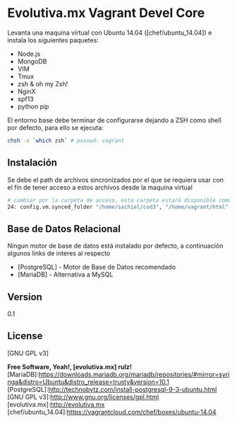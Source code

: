 Evolutiva.mx Vagrant Devel Core
=========

Levanta una maquina virtual con Ubuntu 14.04 ([chef/ubuntu_14.04]) e instala los siguientes paquetes: 

  - Node.js
  - MongoDB
  - VIM
  - Tmux
  - zsh & oh my Zsh!
  - NginX
  - spf13
  - python pip

El entorno base debe terminar de configurarse dejando a ZSH como shell por defecto, para ello se ejecuta:

```sh
chsh -s `which zsh` # passwd: vagrant
```
Instalación
-----------
Se debe el path de archivos sincronizados por el que se requiera usar con el fin de tener acceso a estos archivos desde la maquina virtual

```sh
# cambiar por la carpeta de acceso, esta carpeta estará disponible como default path de nginx y se montara en la maquina virtual en el siguiente punto:  /home/vagrant/html
24: config.vm.synced_folder "/home/sachiel/cod3", "/home/vagrant/html", id:"vagrant-www"
```

Base de Datos Relacional
-----------

Ningun motor de base de datos está instalado por defecto, a continuación algunos links de interes al respecto

* [PostgreSQL] - Motor de Base de Datos recomendado
* [MariaDB] - Alternativa a MySQL

Version
----

0.1

License
----

[GNU GPL v3]


**Free Software, Yeah!, [evolutiva.mx] rulz!**
[MariaDB]:https://downloads.mariadb.org/mariadb/repositories/#mirror=syringa&distro=Ubuntu&distro_release=trusty&version=10.1
[PostgreSQL]:http://technobytz.com/install-postgresql-9-3-ubuntu.html
[GNU GPL v3]:http://www.gnu.org/licenses/gpl.html
[evolutiva.mx]:http://evolutiva.mx
[chef/ubuntu_14.04]:https://vagrantcloud.com/chef/boxes/ubuntu-14.04
